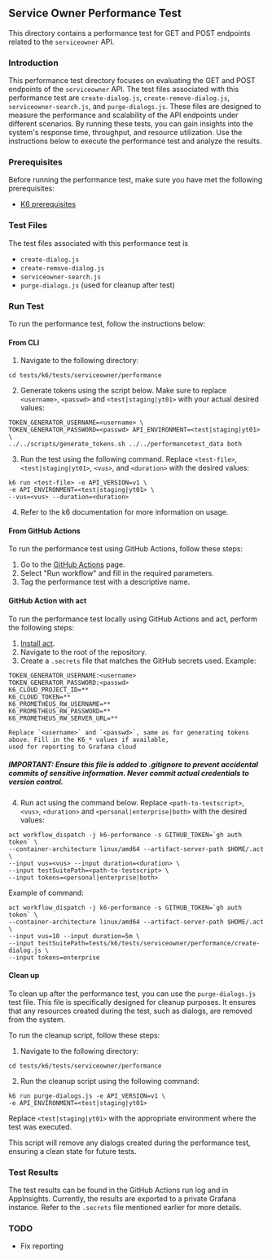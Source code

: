 ## Service Owner Performance Test

This directory contains a performance test for GET and POST endpoints related to the `serviceowner` API.

### Introduction
This performance test directory focuses on evaluating the GET and POST endpoints of the `serviceowner` API. The test files associated with this performance test are `create-dialog.js`, `create-remove-dialog.js`, `serviceowner-search.js`, and `purge-dialogs.js`. These files are designed to measure the performance and scalability of the API endpoints under different scenarios. By running these tests, you can gain insights into the system's response time, throughput, and resource utilization. Use the instructions below to execute the performance test and analyze the results.

### Prerequisites
Before running the performance test, make sure you have met the following prerequisites:
- [K6 prerequisites](../../README.md#Prerequisites)

### Test Files
The test files associated with this performance test is 
- `create-dialog.js`
- `create-remove-dialog.js`
- `serviceowner-search.js`
- `purge-dialogs.js` (used for cleanup after test)

### Run Test
To run the performance test, follow the instructions below:

#### From CLI
1. Navigate to the following directory:
```shell
cd tests/k6/tests/serviceowner/performance
```
2. Generate tokens using the script below. Make sure to replace `<username>`, `<passwd>` and `<test|staging|yt01>` with your actual desired values:
```shell
TOKEN_GENERATOR_USERNAME=<username> \
TOKEN_GENERATOR_PASSWORD=<passwd> API_ENVIRONMENT=<test|staging|yt01> \
../../scripts/generate_tokens.sh ../../performancetest_data both
```
3. Run the test using the following command. Replace `<test-file>`, `<test|staging|yt01>`, `<vus>`, and `<duration>` with the desired values:
```shell
k6 run <test-file> -e API_VERSION=v1 \
-e API_ENVIRONMENT=<test|staging|yt01> \
--vus=<vus> --duration=<duration>
```
4. Refer to the k6 documentation for more information on usage.

#### From GitHub Actions
To run the performance test using GitHub Actions, follow these steps:
1. Go to the [GitHub Actions](https://github.com/digdir/dialogporten/actions/workflows/dispatch-k6-performance.yml) page.
2. Select "Run workflow" and fill in the required parameters.
3. Tag the performance test with a descriptive name.

#### GitHub Action with act
To run the performance test locally using GitHub Actions and act, perform the following steps:
1. [Install act](https://nektosact.com/installation/).
2. Navigate to the root of the repository.
3. Create a `.secrets` file that matches the GitHub secrets used. Example:
```file
TOKEN_GENERATOR_USERNAME:<username>
TOKEN_GENERATOR_PASSWORD:<passwd>
K6_CLOUD_PROJECT_ID=**
K6_CLOUD_TOKEN=**
K6_PROMETHEUS_RW_USERNAME=**
K6_PROMETHEUS_RW_PASSWORD=**
K6_PROMETHEUS_RW_SERVER_URL=**
```
    Replace `<username>` and `<passwd>`, same as for generating tokens above. Fill in the K6_* values if available, 
    used for reporting to Grafana cloud 
##### IMPORTANT: Ensure this file is added to .gitignore to prevent accidental commits of sensitive information. Never commit actual credentials to version control.
4. Run act using the command below. Replace `<path-to-testscript>`, `<vus>`, `<duration>` and `<personal|enterprise|both>` with the desired values:
```shell
act workflow_dispatch -j k6-performance -s GITHUB_TOKEN=`gh auth token` \
--container-architecture linux/amd64 --artifact-server-path $HOME/.act \ 
--input vus=<vus> --input duration=<duration> \ 
--input testSuitePath=<path-to-testscript> \ 
--input tokens=<personal|enterprise|both>
```

Example of command:
```shell
act workflow_dispatch -j k6-performance -s GITHUB_TOKEN=`gh auth token` \
--container-architecture linux/amd64 --artifact-server-path $HOME/.act \ 
--input vus=10 --input duration=5m \ 
--input testSuitePath=tests/k6/tests/serviceowner/performance/create-dialog.js \ 
--input tokens=enterprise
```

#### Clean up
To clean up after the performance test, you can use the `purge-dialogs.js` test file. This file is specifically designed for cleanup purposes. It ensures that any resources created during the test, such as dialogs, are removed from the system.

To run the cleanup script, follow these steps:

1. Navigate to the following directory:
```shell
cd tests/k6/tests/serviceowner/performance
```

2. Run the cleanup script using the following command:
```shell
k6 run purge-dialogs.js -e API_VERSION=v1 \
-e API_ENVIRONMENT=<test|staging|yt01>
```

Replace `<test|staging|yt01>` with the appropriate environment where the test was executed.

This script will remove any dialogs created during the performance test, ensuring a clean state for future tests.

### Test Results
The test results can be found in the GitHub Actions run log and in AppInsights. Currently, the results are exported to a private Grafana instance. Refer to the `.secrets` file mentioned earlier for more details.

### TODO
- Fix reporting
